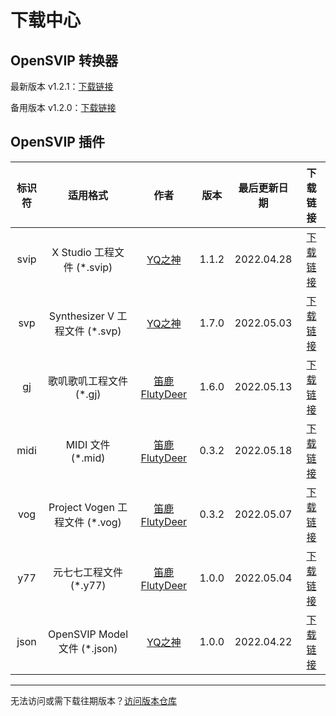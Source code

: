 # 下载中心



## OpenSVIP 转换器

最新版本 v1.2.1：[下载链接](https://openvpi.github.io/home/downloads/opensvip_converter_1.2.1.zip)

备用版本 v1.2.0：[下载链接](https://openvpi.github.io/home/downloads/opensvip_converter_1.2.0.zip)



## OpenSVIP 插件

| 标识符 |            适用格式            |                         作者                          | 版本  | 最后更新日期 |                           下载链接                           |
| :----: | :----------------------------: | :---------------------------------------------------: | :---: | :----------: | :----------------------------------------------------------: |
|  svip  |   X Studio 工程文件 (*.svip)   |    [YQ之神](https://space.bilibili.com/102844209)     | 1.1.2 |  2022.04.28  | [下载链接](https://openvpi.github.io/home/downloads/opensvip_plugin_binsvip_1.1.2.zip) |
|  svp   | Synthesizer V 工程文件 (*.svp) |    [YQ之神](https://space.bilibili.com/102844209)     | 1.7.0 |  2022.05.03  | [下载链接](https://openvpi.github.io/home/downloads/opensvip_plugin_synthv_1.7.0.zip) |
|   gj   |    歌叽歌叽工程文件 (*.gj)     | [笛鹿FlutyDeer](https://space.bilibili.com/386270936) | 1.6.0 |  2022.05.13  | [下载链接](https://openvpi.github.io/home/downloads/opensvip_plugin_gjgj_1.6.0.zip) |
|  midi  |       MIDI 文件 (*.mid)        | [笛鹿FlutyDeer](https://space.bilibili.com/386270936) | 0.3.2 |  2022.05.18  | [下载链接](https://openvpi.github.io/home/downloads/opensvip_plugin_midi_0.3.2.zip) |
|  vog   | Project Vogen 工程文件 (*.vog) | [笛鹿FlutyDeer](https://space.bilibili.com/386270936) | 0.3.2 |  2022.05.07  | [下载链接](https://openvpi.github.io/home/downloads/opensvip_plugin_vogen_0.3.2.zip) |
|  y77   |     元七七工程文件 (*.y77)     | [笛鹿FlutyDeer](https://space.bilibili.com/386270936) | 1.0.0 |  2022.05.04  | [下载链接](https://openvpi.github.io/home/downloads/opensvip_plugin_y77_1.0.0.zip) |
|  json  |  OpenSVIP Model 文件 (*.json)  |    [YQ之神](https://space.bilibili.com/102844209)     | 1.0.0 |  2022.04.22  | [下载链接](https://openvpi.github.io/home/downloads/opensvip_plugin_jsonsvip_1.0.0.zip) |



<hr/>

无法访问或需下载往期版本？[访问版本仓库](https://share.weiyun.com/yMDgO6sz)
